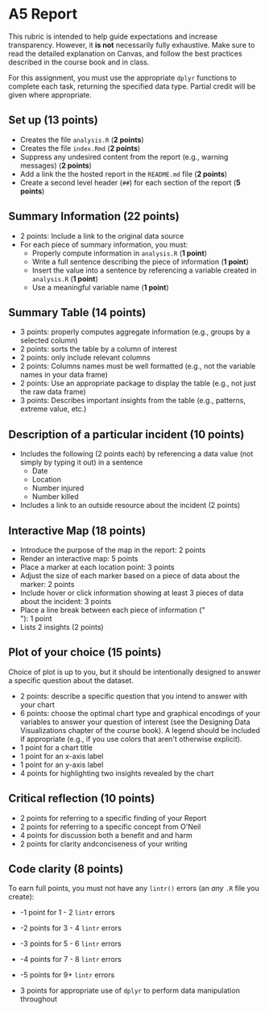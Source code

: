 # A5 Report
This rubric is intended to help guide expectations and increase transparency. However, it **is not** necessarily fully exhaustive. Make sure to read the detailed explanation on Canvas, and follow the best practices described in the course book and in class.

For this assignment, you must use the appropriate `dplyr` functions to complete each task, returning the specified data type. Partial credit will be given where appropriate.

## Set up (**13 points**)
- Creates the file `analysis.R` (**2 points**)
- Creates the file `index.Rmd` (**2 points**)
- Suppress any undesired content from the report (e.g., warning messages) (**2 points**)
- Add a link the the hosted report in the `README.md` file (**2 points**)
- Create a second level header (`##`) for each section of the report (**5 points**)

## Summary Information (**22 points**)
- 2 points: Include a link to the original data source
- For each piece of summary information, you must:
    - Properly compute information in `analysis.R` (**1 point**)
    - Write a full sentence describing the piece of information (**1 point**)
    - Insert the value into a sentence by referencing a variable created in `analysis.R` (**1 point**)
    - Use a meaningful variable name (**1 point**)

## Summary Table (**14 points**)
- 3 points: properly computes aggregate information (e.g., groups by a selected column)
- 2 points: sorts the table by a column of interest
- 2 points: only include relevant columns
- 2 points: Columns names must be well formatted (e.g., not the variable names in your data frame)
- 2 points: Use an appropriate package to display the table (e.g., not just the raw data frame)
- 3 points: Describes important insights from the table (e.g., patterns, extreme value, etc.)

## Description of a particular incident (**10 points**)
- Includes the following (2 points each) by referencing a data value (not simply by typing it out) in a sentence
    - Date
    - Location
    - Number injured
    - Number killed
- Includes a link to an outside resource about the incident (2 points)

## Interactive Map (**18 points**)
- Introduce the purpose of the map in the report: 2 points
- Render an interactive map: 5 points
- Place a marker at each location point: 3 points
- Adjust the size of each marker based on a piece of data about the marker: 2 points
- Include hover or click information showing at least 3 pieces of data about the incident: 3 points
- Place a line break between each piece of information ("<br>"): 1 point
- Lists 2 insights (2 points)

## Plot of your choice (**15 points**)
Choice of plot is up to you, but it should be intentionally designed to answer a specific question about the dataset.
- 2 points: describe a specific question that you intend to answer with your chart
- 6 points: choose the optimal chart type and graphical encodings of your variables to answer your question of interest (see the Designing Data Visualizations chapter of the course book). A legend should be included if appropriate (e.g., if you use colors that aren't otherwise explicit).
- 1 point for a chart title
- 1 point for an x-axis label
- 1 point for an y-axis label
- 4 points for highlighting two insights revealed by the chart

## Critical reflection (**10 points**)
- 2 points for referring to a specific finding of your Report
- 2 points for referring to a specific concept from O'Neil
- 4 points for discussion both a benefit and and harm
- 2 points for clarity andconciseness of your writing

## Code clarity (**8 points**)
To earn full points, you must not have any `lintr()` errors (an _any_ `.R` file you create):
- -1 point for 1 - 2 `lintr` errors
- -2 points for 3 - 4 `lintr` errors
- -3 points for 5 - 6 `lintr` errors
- -4 points for 7 - 8 `lintr` errors
- -5 points for 9+ `lintr` errors

- 3 points for appropriate use of `dplyr` to perform data manipulation throughout

